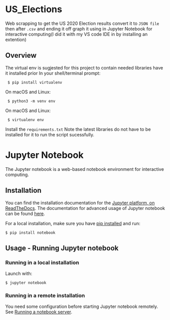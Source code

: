 # US_Elections

Web scrapping to get the US 2020 Election results convert it to `JSON file` then after `.csv` and ending it off graph it using in Jupyter Notebook for interactive computing(I did it with my VS code IDE in 
by installing an extention)

## Overview

The virtual env is sugjested for this project to contain needed libraries
have it installed prior
In your shell/terminal prompt:

	 $ pip install virtualenv

On macOS and Linux:

	 $ python3 -m venv env
   

On macOS and Linux:

	 $ virtualenv env
  
  
Install the `requirements.txt` Note the latest libraries do not have to be installed for it to run the script sucessfully.
 
 
 # Jupyter Notebook
 
 The Jupyter notebook is a web-based notebook environment for interactive
computing.

## Installation
You can find the installation documentation for the
[Jupyter platform, on ReadTheDocs](https://jupyter.readthedocs.io/en/latest/install.html).
The documentation for advanced usage of Jupyter notebook can be found
[here](https://jupyter-notebook.readthedocs.io/en/latest/).

For a local installation, make sure you have
[pip installed](https://pip.readthedocs.io/en/stable/installing/) and run:

    $ pip install notebook

## Usage - Running Jupyter notebook

### Running in a local installation

Launch with:

    $ jupyter notebook

### Running in a remote installation

You need some configuration before starting Jupyter notebook remotely. See [Running a notebook server](https://jupyter-notebook.readthedocs.io/en/stable/public_server.html).
